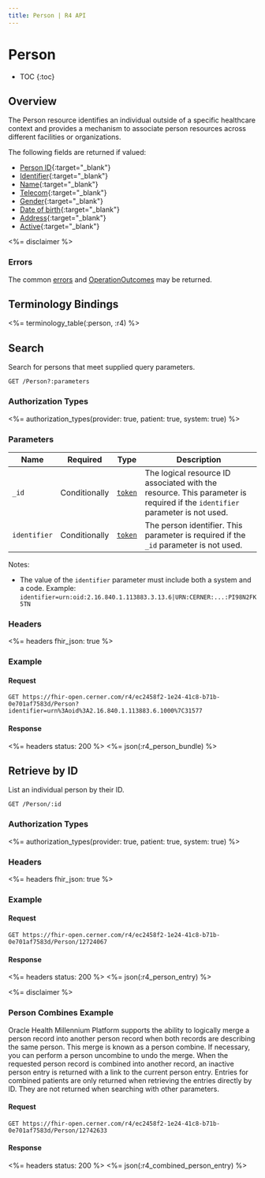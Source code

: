```yaml
---
title: Person | R4 API
---
```


# Person

* TOC
{:toc}

## Overview

The Person resource identifies an individual outside of a specific healthcare context and provides a mechanism to associate person resources across different facilities or organizations.

The following fields are returned if valued:

* [Person ID](https://hl7.org/fhir/r4/resource-definitions.html#Resource.id){:target="_blank"}
* [Identifier](https://hl7.org/fhir/R4/person-definitions.html#Person.identifier){:target="_blank"}
* [Name](https://hl7.org/fhir/R4/person-definitions.html#Person.name){:target="_blank"}
* [Telecom](https://hl7.org/fhir/R4/person-definitions.html#Person.telecom){:target="_blank"}
* [Gender](https://hl7.org/fhir/R4/person-definitions.html#Person.gender){:target="_blank"}
* [Date of birth](https://hl7.org/fhir/R4/person-definitions.html#Person.birthDate){:target="_blank"}
* [Address](https://hl7.org/fhir/R4/person-definitions.html#Person.address){:target="_blank"}
* [Active](https://hl7.org/fhir/R4/person-definitions.html#Person.active){:target="_blank"}

<%= disclaimer %>

### Errors

The common [errors] and [OperationOutcomes] may be returned.

## Terminology Bindings

<%= terminology_table(:person, :r4) %>

## Search

Search for persons that meet supplied query parameters.

    GET /Person?:parameters

### Authorization Types

<%= authorization_types(provider: true, patient: true, system: true) %>

### Parameters

 Name         | Required      | Type      | Description
--------------|---------------|-----------|------------------------------------------------------------------------------
 `_id`        | Conditionally | [`token`] | The logical resource ID associated with the resource. This parameter is required if the `identifier` parameter is not used.
 `identifier` | Conditionally | [`token`] | The person identifier. This parameter is required if the `_id` parameter is not used.

Notes:

* The value of the `identifier` parameter must include both a system and a code. Example: `identifier=urn:oid:2.16.840.1.113883.3.13.6|URN:CERNER:...:PI98N2FK5TN`

### Headers

 <%= headers fhir_json: true %>

### Example

#### Request

    GET https://fhir-open.cerner.com/r4/ec2458f2-1e24-41c8-b71b-0e701af7583d/Person?identifier=urn%3Aoid%3A2.16.840.1.113883.6.1000%7C31577

#### Response

<%= headers status: 200 %>
<%= json(:r4_person_bundle) %>

## Retrieve by ID

List an individual person by their ID.

    GET /Person/:id

### Authorization Types

<%= authorization_types(provider: true, patient: true, system: true) %>

### Headers

<%= headers fhir_json: true %>

### Example

#### Request

    GET https://fhir-open.cerner.com/r4/ec2458f2-1e24-41c8-b71b-0e701af7583d/Person/12724067

#### Response

<%= headers status: 200 %>
<%= json(:r4_person_entry) %>

<%= disclaimer %>

### Person Combines Example

Oracle Health Millennium Platform supports the ability to logically merge a person record into another person record when both records are describing the same person. This merge is known as a person combine. If necessary, you can perform a person uncombine to undo the merge. When the requested person record is combined into another record, an inactive person entry is returned with a link to the current person entry. Entries for combined patients are only returned when retrieving the entries directly by ID. They are not returned when searching with other parameters.

#### Request

    GET https://fhir-open.cerner.com/r4/ec2458f2-1e24-41c8-b71b-0e701af7583d/Person/12742633

#### Response

<%= headers status: 200 %>
<%= json(:r4_combined_person_entry) %>

[`token`]: http://hl7.org/fhir/R4/search.html#token
[errors]: ../../../#client-errors
[OperationOutcomes]: ../../../#operation-outcomes
